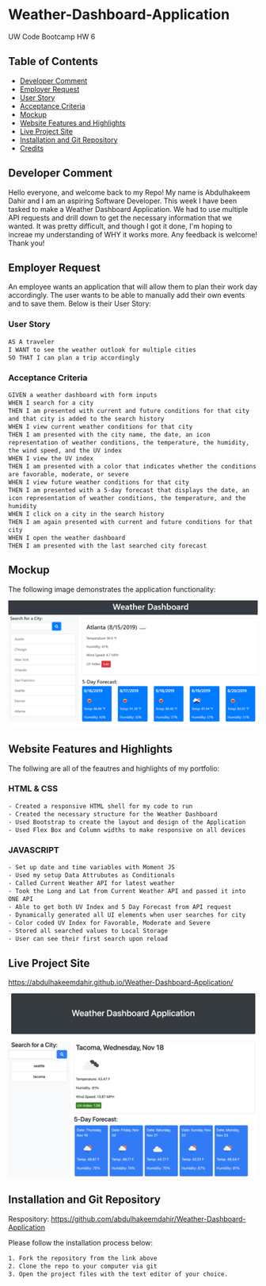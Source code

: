# Weather-Dashboard-Application

UW Code Bootcamp HW 6

## Table of Contents

- [Developer Comment](#developer-comment)
- [Employer Request](#employer-request)
- [User Story](#user-story)
- [Acceptance Criteria](#acceptance-criteria)
- [Mockup](#mockup)
- [Website Features and Highlights](#website-features-and-highlights)
- [Live Project Site](#live-project-site)
- [Installation and Git Repository](#installation-and-git-repository)
- [Credits](#credits)

## Developer Comment

Hello everyone, and welcome back to my Repo! My name is Abdulhakeem Dahir and I am an aspiring Software Developer. This week I have been tasked to make a Weather Dashboard Application. We had to use multiple API requests and drill down to get the necessary information that we wanted. It was pretty difficult, and though I got it done, I'm hoping to increae my understanding of WHY it works more. Any feedback is welcome! Thank you!

## Employer Request

An employee wants an application that will allow them to plan their work day accordingly. The user wants to be able to manually add their own events and to save them. Below is their User Story:

### User Story

```
AS A traveler
I WANT to see the weather outlook for multiple cities
SO THAT I can plan a trip accordingly
```

### Acceptance Criteria

```
GIVEN a weather dashboard with form inputs
WHEN I search for a city
THEN I am presented with current and future conditions for that city and that city is added to the search history
WHEN I view current weather conditions for that city
THEN I am presented with the city name, the date, an icon representation of weather conditions, the temperature, the humidity, the wind speed, and the UV index
WHEN I view the UV index
THEN I am presented with a color that indicates whether the conditions are favorable, moderate, or severe
WHEN I view future weather conditions for that city
THEN I am presented with a 5-day forecast that displays the date, an icon representation of weather conditions, the temperature, and the humidity
WHEN I click on a city in the search history
THEN I am again presented with current and future conditions for that city
WHEN I open the weather dashboard
THEN I am presented with the last searched city forecast
```

## Mockup

The following image demonstrates the application functionality:

![weather dashboard demo](assets/images/06-server-side-apis-homework-demo.png)

## Website Features and Highlights

The follwing are all of the feautres and highlights of my portfolio:

### HTML & CSS

```
- Created a responsive HTML shell for my code to run
- Created the necessary structure for the Weather Dashboard
- Used Bootstrap to create the layout and design of the Application
- Used Flex Box and Column widths to make responsive on all devices
```

### JAVASCRIPT

```
- Set up date and time variables with Moment JS
- Used my setup Data Attrubutes as Conditionals
- Called Current Weather API for latest weather
- Took the Long and Lat from Current Weather API and passed it into ONE API
- Able to get both UV Index and 5 Day Forecast from API request
- Dynamically generated all UI elements when user searches for city
- Color coded UV Index for Favorable, Moderate and Severe
- Stored all searched values to Local Storage
- User can see their first search upon reload

```

## Live Project Site

https://abdulhakeemdahir.github.io/Weather-Dashboard-Application/

![portfolio](assets/images/hw6.png)

## Installation and Git Repository

Respository: https://github.com/abdulhakeemdahir/Weather-Dashboard-Application

Please follow the installation process below:

```
1. Fork the repository from the link above
2. Clone the repo to your computer via git
3. Open the project files with the text editor of your choice.
```

